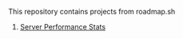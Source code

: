 This repository contains projects from roadmap.sh  
1. <a href="https://roadmap.sh/projects/server-stats">Server Performance Stats</a><br>

